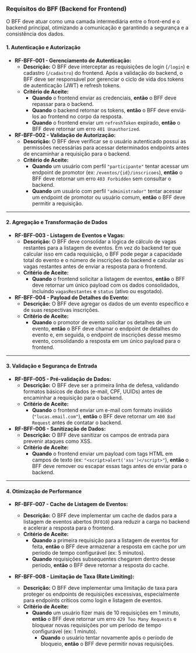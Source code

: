 
### **Requisitos do BFF (Backend for Frontend)**

O BFF deve atuar como uma camada intermediária entre o front-end e o backend principal, otimizando a comunicação e garantindo a segurança e a consistência dos dados.

#### **1. Autenticação e Autorização**

* **RF-BFF-001 - Gerenciamento de Autenticação:**
    * **Descrição:** O BFF deve interceptar as requisições de login (`/login`) e cadastro (`/cadastro`) do frontend. Após a validação do backend, o BFF deve ser responsável por gerenciar o ciclo de vida dos tokens de autenticação (JWT) e refresh tokens.
    * **Critério de Aceite:**
        * **Quando** o frontend enviar as credenciais, **então** o BFF deve repassar para o backend.
        * **Quando** o backend retornar os tokens, **então** o BFF deve enviá-los ao frontend no corpo da resposta.
        * **Quando** o frontend enviar um `refreshToken` expirado, **então** o BFF deve retornar um erro `401 Unauthorized`.
* **RF-BFF-002 - Validação de Autorização:**
    * **Descrição:** O BFF deve verificar se o usuário autenticado possui as permissões necessárias para acessar determinados endpoints antes de encaminhar a requisição para o backend.
    * **Critério de Aceite:**
        * **Quando** um usuário com perfil `"participante"` tentar acessar um endpoint de promotor (ex: `/eventos/{id}/inscricoes`), **então** o BFF deve retornar um erro `403 Forbidden` sem consultar o backend.
        * **Quando** um usuário com perfil `"administrador"` tentar acessar um endpoint de promotor ou usuário comum, **então** o BFF deve permitir a requisição.

---

#### **2. Agregação e Transformação de Dados**

* **RF-BFF-003 - Listagem de Eventos e Vagas:**
    * **Descrição:** O BFF deve consolidar a lógica de cálculo de vagas restantes para a listagem de eventos. Em vez do backend ter que calcular isso em cada requisição, o BFF pode pegar a capacidade total do evento e o número de inscrições do backend e calcular as vagas restantes antes de enviar a resposta para o frontend.
    * **Critério de Aceite:**
        * **Quando** o frontend solicitar a listagem de eventos, **então** o BFF deve retornar um único payload com os dados consolidados, incluindo `vagasRestantes` e `status` (ativo ou esgotado).
* **RF-BFF-004 - Payload de Detalhes do Evento:**
    * **Descrição:** O BFF deve agregar os dados de um evento específico e de suas respectivas inscrições.
    * **Critério de Aceite:**
        * **Quando** o promotor de evento solicitar os detalhes de um evento, **então** o BFF deve chamar o endpoint de detalhes do evento e, em seguida, o endpoint de inscrições desse mesmo evento, consolidando a resposta em um único payload para o frontend.

---

#### **3. Validação e Segurança de Entrada**

* **RF-BFF-005 - Pré-validação de Dados:**
    * **Descrição:** O BFF deve ser a primeira linha de defesa, validando formatos básicos de dados (e-mail, CPF, UUIDs) antes de encaminhar a requisição para o backend.
    * **Critério de Aceite:**
        * **Quando** o frontend enviar um e-mail com formato inválido (`"lucas.email.com"`), **então** o BFF deve retornar um `400 Bad Request` antes de contatar o backend.
* **RF-BFF-006 - Sanitização de Dados:**
    * **Descrição:** O BFF deve sanitizar os campos de entrada para prevenir ataques como XSS.
    * **Critério de Aceite:**
        * **Quando** o frontend enviar um payload com tags HTML em campos de texto (ex: `"<script>alert('xss')</script>"`), **então** o BFF deve remover ou escapar essas tags antes de enviar para o backend.

---

#### **4. Otimização de Performance**

* **RF-BFF-007 - Cache de Listagem de Eventos:**
    * **Descrição:** O BFF deve implementar um cache de dados para a listagem de eventos abertos (`RF010`) para reduzir a carga no backend e acelerar a resposta para o frontend.
    * **Critério de Aceite:**
        * **Quando** a primeira requisição para a listagem de eventos for feita, **então** o BFF deve armazenar a resposta em cache por um período de tempo configurável (ex: 5 minutos).
        * **Quando** requisições subsequentes chegarem dentro desse período, **então** o BFF deve retornar a resposta do cache.


* **RF-BFF-008 - Limitação de Taxa (Rate Limiting):**
    * **Descrição:** O BFF deve implementar uma limitação de taxa para proteger os endpoints de requisições excessivas, especialmente para endpoints críticos como login e listagem de eventos.
    * **Critério de Aceite:**
        * **Quando** um usuário fizer mais de 10 requisições em 1 minuto, **então** o BFF deve retornar um erro `429 Too Many Requests` e bloquear novas requisições por um período de tempo configurável (ex: 1 minuto).
          * **Quando** o usuário tentar novamente após o período de bloqueio, **então** o BFF deve permitir novas requisições.

